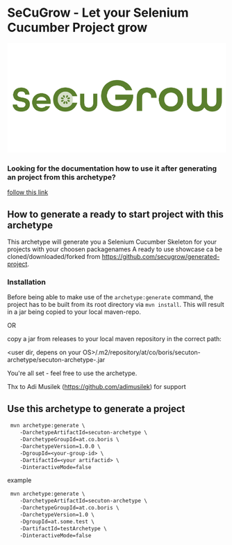 # SeCuGrow - Let your Selenium Cucumber Project grow

![SeCuGrow Logo](/docs/pics/SeCuGrow_Logo_800x400.png)

### Looking for the documentation how to use it after generating an project from this archetype?
[follow this link](src/main/resources/archetype-resources/README.md)


## How to generate a ready to start project with this archetype

This archetype will generate you a Selenium Cucumber Skeleton for your projects with your choosen packagenames
A ready to use showcase ca be cloned/downloaded/forked from https://github.com/secugrow/generated-project.

### Installation
Before being able to make use of the `archetype:generate` command, the project has to be built from its root directory 
via `mvn install`. This will result in a jar being copied to your local maven-repo. 

OR

copy a jar from releases to your local maven repository in the correct path:

<user dir, depens on your OS>/.m2/repository/at/co/boris/secuton-archetype/<version>secuton-archetype-<version>.jar

You're all set - feel free to use the archetype.




Thx to Adi Musilek (https://github.com/adimusilek) for support

## Use this archetype to generate a project


     mvn archetype:generate \  
        -DarchetypeArtifactId=secuton-archetype \
        -DarchetypeGroupId=at.co.boris \
        -DarchetypeVersion=1.0.0 \
        -DgroupId=<your-group-id> \
        -DartifactId=<your artifactid> \
        -DinteractiveMode=false



example

     mvn archetype:generate \  
        -DarchetypeArtifactId=secuton-archetype \
        -DarchetypeGroupId=at.co.boris \
        -DarchetypeVersion=1.0 \
        -DgroupId=at.some.test \
        -DartifactId=testArchetype \
        -DinteractiveMode=false
